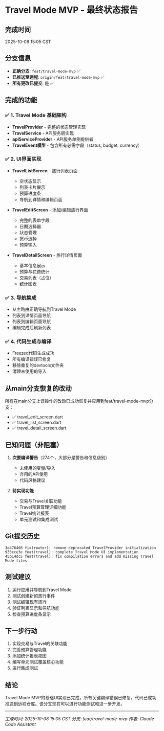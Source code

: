 # Travel Mode MVP - 最终状态报告

## 完成时间
2025-10-08 15:05 CST

## 分支信息
- **正确分支**: `feat/travel-mode-mvp` ✅
- **已推送至远程**: `origin/feat/travel-mode-mvp` ✅
- **所有更改已提交**: 是 ✅

## 完成的功能

### ✅ 1. Travel Mode 基础架构
- **TravelProvider** - 完整的状态管理实现
- **TravelService** - API服务层实现
- **apiServiceProvider** - API服务单例提供者
- **TravelEvent模型** - 包含所有必需字段（status, budget, currency）

### ✅ 2. UI界面实现
- **TravelListScreen** - 旅行列表页面
  - 空状态显示
  - 列表卡片展示
  - 预算进度条
  - 导航到详情和编辑页面

- **TravelEditScreen** - 添加/编辑旅行界面
  - 完整的表单字段
  - 日期选择器
  - 状态管理
  - 货币选择
  - 预算输入

- **TravelDetailScreen** - 旅行详情页面
  - 基本信息展示
  - 预算与花费统计
  - 交易列表（占位）
  - 统计图表

### ✅ 3. 导航集成
- 从主路由正确导航到Travel Mode
- 列表到详情页面导航
- 列表到编辑页面导航
- 编辑完成后刷新列表

### ✅ 4. 代码生成与编译
- Freezed代码生成成功
- 所有编译错误已修复
- 移除重复的devtools文件夹
- 清理未使用的导入

## 从main分支恢复的改动

所有在main分支上误操作的改动已成功恢复并应用到feat/travel-mode-mvp分支：
- ✅ travel_edit_screen.dart
- ✅ travel_list_screen.dart
- ✅ travel_detail_screen.dart

## 已知问题（非阻塞）

1. **次要编译警告**（274个，大部分是警告和信息级别）
   - 未使用的变量/导入
   - 弃用的API使用
   - 代码风格建议

2. **待实现功能**
   - 交易与Travel关联功能
   - Travel预算管理详细功能
   - Travel统计报表
   - 单元测试和集成测试

## Git提交历史

```
3e476408 fix(router): remove deprecated TravelProvider initialization
933cce3e feat(travel): complete Travel Mode UI implementation
45b14dc5 feat(travel): fix compilation errors and add missing Travel Mode files
```

## 测试建议

1. 运行应用并导航到Travel Mode
2. 测试创建新的旅行事件
3. 测试编辑现有旅行
4. 验证列表显示和导航功能
5. 检查预算进度条显示

## 下一步行动

1. 实现交易与Travel的关联功能
2. 完善预算管理功能
3. 添加统计报表视图
4. 编写单元测试覆盖核心功能
5. 进行集成测试

## 结论

Travel Mode MVP的基础UI实现已完成，所有关键编译错误已修复，代码已成功推送到远程仓库。该分支现在可以进行功能测试和进一步开发。

---
*生成时间: 2025-10-08 15:05 CST*
*分支: feat/travel-mode-mvp*
*作者: Claude Code Assistant*